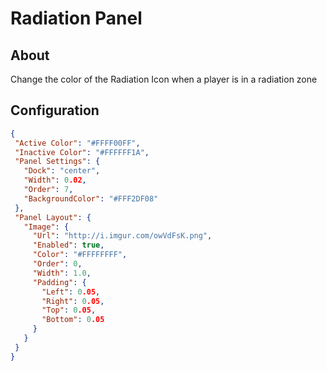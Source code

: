 # Radiation Panel

## About
Change the color of the Radiation Icon when a player is in a radiation zone

## Configuration
 
 ```json
{
  "Active Color": "#FFFF00FF",
  "Inactive Color": "#FFFFFF1A",
  "Panel Settings": {
    "Dock": "center",
    "Width": 0.02,
    "Order": 7,
    "BackgroundColor": "#FFF2DF08"
  },
  "Panel Layout": {
    "Image": {
      "Url": "http://i.imgur.com/owVdFsK.png",
      "Enabled": true,
      "Color": "#FFFFFFFF",
      "Order": 0,
      "Width": 1.0,
      "Padding": {
        "Left": 0.05,
        "Right": 0.05,
        "Top": 0.05,
        "Bottom": 0.05
      }
    }
  }
}
 ```